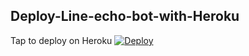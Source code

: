 ## Deploy-Line-echo-bot-with-Heroku


Tap to deploy on Heroku
<a href="https://heroku.com/deploy?template=https://github.com/samueljsluo/Deploy-Line-echo-bot-with-Heroku">
  <img src="https://www.herokucdn.com/deploy/button.svg" alt="Deploy">
</a>
 
